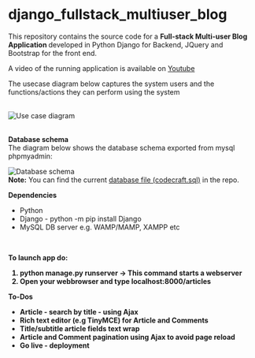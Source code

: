 # django_fullstack_multiuser_blog

This repository contains the source code for a <b>Full-stack Multi-user Blog Application </b> developed in Python Django for Backend, JQuery and Bootstrap for the front end.

A video of the running application is available on <a href="https://www.youtube.com/watch?v=8dAKnUdVMc0" target="_blank">Youtube</a>

The usecase diagram below captures the system users and the functions/actions they can perform using the system <br><br>

![Use case diagram](https://github.com/effiongcharles/django_fullstack_multiuser_blog/blob/main/code_craft_blog_usecase_diagram.png) <br><br>

<b>Database schema</b> <br>
The diagram below shows the database schema exported from mysql phpmyadmin: 

![Database schema](https://github.com/effiongcharles/django_fullstack_multiuser_blog/blob/main/database_schema.png) <br>
<b>Note:</b> You can find the current <a href="https://github.com/effiongcharles/django_fullstack_multiuser_blog/blob/main/codecraft.sql" target="_blank">database file (codecraft.sql)</a> in the repo. <br> 

<b>Dependencies</b>
<ul>
  <li> Python </li>
  <li> Django - python -m pip install Django </li>
  <li> MySQL DB server e.g. WAMP/MAMP, XAMPP etc </li>
</ul>
<br>

<b>To launch app do:</a>
<ol>
  <li><b>python manage.py runserver</b> -> This command starts a webserver</li>
  <li>Open your webbrowser and type <b>localhost:8000/articles</b></li>
</ol>


<b>To-Dos </b>
<ul>
  <li>Article - search by title - using Ajax</li>
  <li>Rich text editor (e.g TinyMCE) for Article and Comments </li>
  <li>Title/subtitle article fields text wrap </li>
  <li>Article and Comment pagination using Ajax to avoid page reload</li>
  <li>Go live - deployment</li>
</ul>
